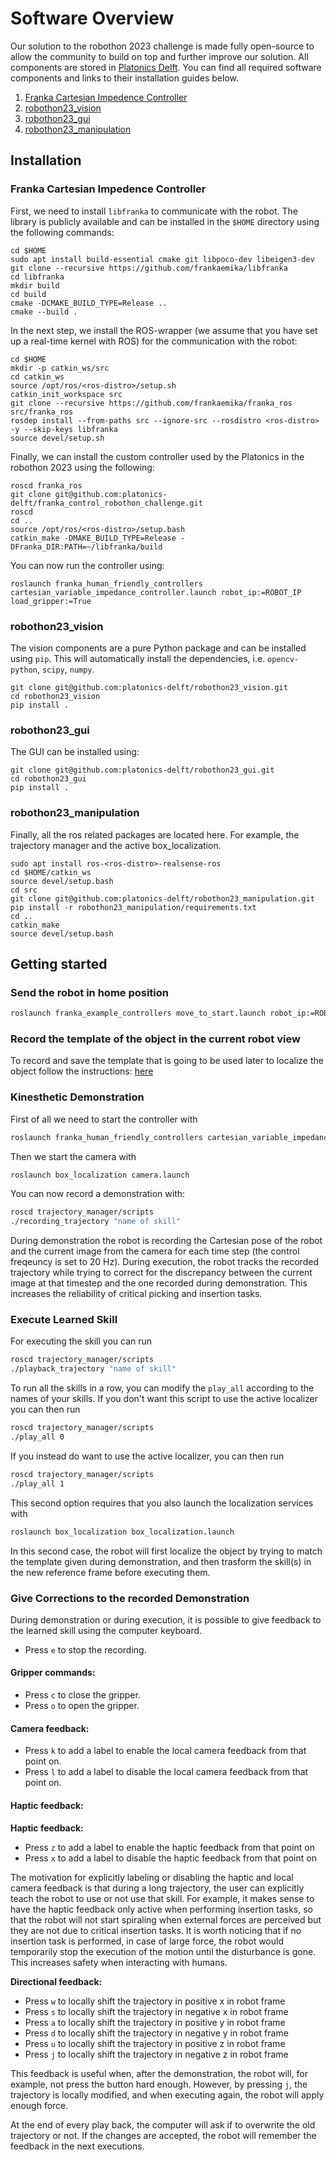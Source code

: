 # Software Overview
Our solution to the robothon 2023 challenge is made fully open-source to allow the community to build on top and further improve our solution. All components are stored in [Platonics Delft](https://github.com/orgs/platonics-delft). You can find all required software components and links to their installation guides below.

1. [Franka Cartesian Impedence Controller](https://github.com/platonics-delft/franka_control_robothon_challenge)
2. [robothon23_vision](https://github.com/platonics-delft/robothon23_vision)
3. [robothon23_gui](https://github.com/platonics-delft/robothon23_gui)
4. [robothon23_manipulation](https://github.com/platonics-delft/robothon23_manipulation)

## Installation

### Franka Cartesian Impedence Controller
First, we need to install `libfranka` to communicate with the robot. The library is publicly available and can be installed in the `$HOME` directory using the following commands:

```
cd $HOME
sudo apt install build-essential cmake git libpoco-dev libeigen3-dev
git clone --recursive https://github.com/frankaemika/libfranka
cd libfranka
mkdir build
cd build
cmake -DCMAKE_BUILD_TYPE=Release ..
cmake --build .
```

In the next step, we install the ROS-wrapper (we assume that you have set up a real-time kernel with ROS) for the communication with the robot:

```
cd $HOME
mkdir -p catkin_ws/src
cd catkin_ws
source /opt/ros/<ros-distro>/setup.sh
catkin_init_workspace src
git clone --recursive https://github.com/frankaemika/franka_ros src/franka_ros
rosdep install --from-paths src --ignore-src --rosdistro <ros-distro> -y --skip-keys libfranka
source devel/setup.sh
```

Finally, we can install the custom controller used by the Platonics in the robothon 2023 using the following:

```
roscd franka_ros
git clone git@github.com:platonics-delft/franka_control_robothon_challenge.git
roscd
cd ..
source /opt/ros/<ros-distro>/setup.bash
catkin_make -DMAKE_BUILD_TYPE=Release -DFranka_DIR:PATH=~/libfranka/build
```

You can now run the controller using:

```
roslaunch franka_human_friendly_controllers cartesian_variable_impedance_controller.launch robot_ip:=ROBOT_IP load_gripper:=True
```

### robothon23_vision
The vision components are a pure Python package and can be installed using `pip`. This will automatically install the dependencies, i.e. `opencv-python`, `scipy`, `numpy`.

```
git clone git@github.com:platonics-delft/robothon23_vision.git
cd robothon23_vision
pip install .
```

### robothon23_gui
The GUI can be installed using:

```
git clone git@github.com:platonics-delft/robothon23_gui.git
cd robothon23_gui
pip install .
```
### robothon23_manipulation

Finally, all the ros related packages are located here. For example, the trajectory manager and the active box_localization.

```
sudo apt install ros-<ros-distro>-realsense-ros
cd $HOME/catkin_ws
source devel/setup.bash
cd src
git clone git@github.com:platonics-delft/robothon23_manipulation.git
pip install -r robothon23_manipulation/requirements.txt
cd ..
catkin_make
source devel/setup.bash
```

## Getting started

### Send the robot in home position 

```bash
roslaunch franka_example_controllers move_to_start.launch robot_ip:=ROBOT_IP
```

### Record the template of the object in the current robot view 

To record and save the template that is going to be used later to localize the object follow the instructions: [here](https://github.com/platonics-delft/robothon23_gui/blob/main/README.md)

### Kinesthetic Demonstration 

First of all we need to start the controller with

```bash
roslaunch franka_human_friendly_controllers cartesian_variable_impedance_controller.launch robot_ip:=ROBOT_IP
```

Then we start the camera with

```bash
roslaunch box_localization camera.launch 
```

You can now record a demonstration with:

```bash
roscd trajectory_manager/scripts
./recording_trajectory "name of skill"
```

During demonstration the robot is recording the Cartesian pose of the robot and the current image from the camera for each time step (the control freqeuncy is set to 20 Hz).
During execution, the robot tracks the recorded trajectory while trying to correct for the discrepancy between the current image at that timestep and the one recorded during demonstration.
This increases the reliability of critical picking and insertion tasks. 

### Execute Learned Skill 

For executing the skill you can run 

```bash
roscd trajectory_manager/scripts
./playback_trajectory "name of skill"
```

To run all the skills in a row, you can modify the `play_all` according to the names of your skills. If you don't want this script to use 
the active localizer you can then run 

```bash
roscd trajectory_manager/scripts
./play_all 0
```

If you instead do want to use the active localizer, you can then run

```bash
roscd trajectory_manager/scripts
./play_all 1
```

This second option requires that you also launch the localization services with 

```bash
roslaunch box_localization box_localization.launch 
```

In this second case, the robot will first localize the object by trying to match the template given during demonstration, and then trasform the skill(s) in the new reference frame before executing them. 

### Give Corrections to the recorded Demonstration 

During demonstration or during execution, it is possible to give feedback to the learned skill using the computer keyboard. 

- Press `e` to stop the recording.

#### Gripper commands:

- Press `c` to close the gripper.
- Press `o` to open the gripper.

#### Camera feedback:

- Press `k` to add a label to enable the local camera feedback from that point on.
- Press `l` to add a label to disable the local camera feedback from that point on.

#### Haptic feedback:

**Haptic feedback:**

- Press `z` to add a label to enable the haptic feedback from that point on
- Press `x` to add a label to disable the haptic feedback from that point on

The motivation for explicitly labeling or disabling the haptic and local camera feedback is that during a long trajectory, the user can explicitly teach the robot to use or not use that skill. For example, it makes sense to have the haptic feedback only active when performing insertion tasks, so that the robot will not start spiraling when external forces are perceived but they are not due to critical insertion tasks. It is worth noticing that if no insertion task is performed, in case of large force, the robot would temporarily stop the execution of the motion until the disturbance is gone. This increases safety when interacting with humans.

**Directional feedback:**

- Press `w` to locally shift the trajectory in positive x in robot frame 
- Press `s` to locally shift the trajectory in negative x in robot frame 
- Press `a` to locally shift the trajectory in positive y in robot frame 
- Press `d` to locally shift the trajectory in negative y in robot frame 
- Press `u` to locally shift the trajectory in positive z in robot frame 
- Press `j` to locally shift the trajectory in negative z in robot frame 

This feedback is useful when, after the demonstration, the robot will, for example, not press the button hard enough. However, by pressing `j`, the trajectory is locally modified, and when executing again, the robot will apply enough force.

At the end of every play back, the computer will ask if to overwrite the old trajectory or not. If the changes are accepted, the robot will remember the feedback in the next executions.
